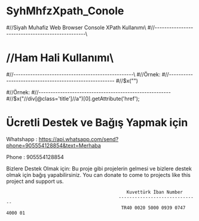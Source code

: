 # SyhMhfzXpath_Conole
  
#//Siyah Muhafiz Web Browser Console XPath Kullanımı\\
#//-------------------------------------------------\\
#                   //Ham Hali Kullanımı\\
#//--------------------------------------------------\\
#//Örnek:
#//-------------------------------------------------------
#//$x("")

#//Örnek:
#//-------------------------------------------------------
#//$x("//div[@class='title']//a")[0].getAttribute('href');

 # Ücretli Destek ve Bağış Yapmak için
  
  Whatshapp : https://api.whatsapp.com/send?phone=905554128854&text=Merhaba
 
  Phone : 905554128854
  
Bizlere Destek Olmak için:
Bu proje gibi projelerin gelmesi ve bizlere destek olmak için bağış yapabilirsiniz.
You can donate to come to projects like this project and support us.

                                                 Kuvettürk İban Number
                                              ------------------------------
                                               TR40 0020 5000 0939 0747 4000 01
